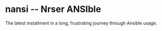 nansi -- Nrser ANSIble
==============================================================================

The latest installment in a long, frustrating journey through Ansible usage.
